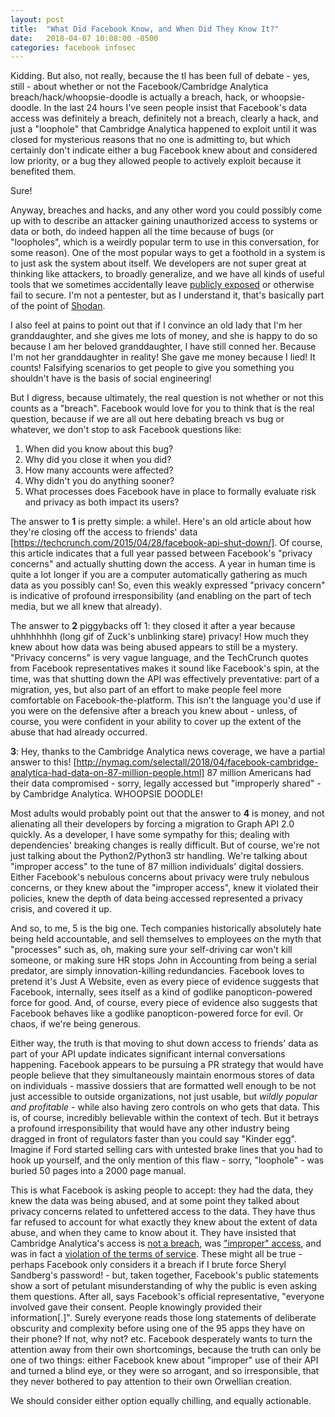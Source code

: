 ```yaml
---
layout: post
title:  "What Did Facebook Know, and When Did They Know It?"
date:   2018-04-07 10:08:00 -0500
categories: facebook infosec
---
```


Kidding. But also, not really, because the tl has been full of debate - yes, still - about whether or not the Facebook/Cambridge Analytica breach/hack/whoopsie-doodle is actually a breach, hack, or whoopsie-doodle. In the last 24 hours I've seen people insist that Facebook's data access was definitely a breach, definitely not a breach, clearly a hack, and just a "loophole" that Cambridge Analytica happened to exploit until it was closed for mysterious reasons that no one is admitting to, but which certainly don't indicate either a bug Facebook knew about and considered low priority, or a bug they allowed people to actively exploit because it benefited them.

Sure!

Anyway, breaches and hacks, and any other word you could possibly come up with to describe an attacker gaining unauthorized access to systems or data or both, do indeed happen all the time because of bugs (or "loopholes", which is a weirdly popular term to use in this conversation, for some reason). One of the most popular ways to get a foothold in a system is to just ask the system about itself. We developers are not super great at thinking like attackers, to broadly generalize, and we have all kinds of useful tools that we sometimes accidentally leave [publicly exposed](https://twitter.com/hanno/status/982530027135922179) or otherwise fail to secure. I'm not a pentester, but as I understand it, that's basically part of the point of [Shodan](https://www.shodan.io/). 

I also feel at pains to point out that if I convince an old lady that I'm her granddaughter, and she gives me lots of money, and she is happy to do so because I am her beloved granddaughter, I have still conned her. Because I'm not her granddaughter in reality! She gave me money because I lied! It counts! Falsifying scenarios to get people to give you something you shouldn't have is the basis of social engineering! 

But I digress, because ultimately, the real question is not whether or not this counts as a "breach". Facebook would love for you to think that is the real question, because if we are all out here debating breach vs bug or whatever, we don't stop to ask Facebook questions like:

1. When did you know about this bug?
2. Why did you close it when you did? 
3. How many accounts were affected?
4. Why didn't you do anything sooner?
5. What processes does Facebook have in place to formally evaluate risk and privacy as both impact its users?


The answer to **1** is pretty simple: a while!. Here's an old article about how they're closing off the access to friends' data [https://techcrunch.com/2015/04/28/facebook-api-shut-down/]. Of course, this article indicates that a full year passed between Facebook's "privacy concerns" and actually shutting down the access. A year in human time is quite a lot longer if you are a computer automatically gathering as much data as you possibly can! So, even this weakly expressed "privacy concern" is indicative of profound irresponsibility (and enabling on the part of tech media, but we all knew that already).

The answer to **2** piggybacks off 1: they closed it after a year because uhhhhhhhh (long gif of Zuck's unblinking stare) privacy! How much they knew about how data was being abused appears to still be a mystery. "Privacy concerns" is very vague language, and the TechCrunch quotes from Facebook representatives makes it sound like Facebook's spin, at the time, was that shutting down the API was effectively preventative: part of a migration, yes, but also part of an effort to make people feel more comfortable on Facebook-the-platform. This isn't the language you'd use if you were on the defensive after a breach you knew about - unless, of course, you were confident in your ability to cover up the extent of the abuse that had already occurred. 

**3**: Hey, thanks to the Cambridge Analytica news coverage, we have a partial answer to this! [http://nymag.com/selectall/2018/04/facebook-cambridge-analytica-had-data-on-87-million-people.html] 87 million Americans had their data compromised - sorry, legally accessed but "improperly shared" - by Cambridge Analytica. WHOOPSIE DOODLE!

Most adults would probably point out that the answer to **4** is money, and not alienating all their developers by forcing a migration to Graph API 2.0 quickly. As a developer, I have some sympathy for this; dealing with dependencies' breaking changes is really difficult. But of course, we're not just talking about the Python2/Python3 str handling. We're talking about "improper access" to the tune of 87 million individuals' digital dossiers. Either Facebook's nebulous concerns about privacy were truly nebulous concerns, or they knew about the "improper access", knew it violated their policies, knew the depth of data being accessed represented a privacy crisis, and covered it up.

And so, to me, 5 is the big one. Tech companies historically absolutely hate being held accountable, and sell themselves to employees on the myth that "processes" such as, oh, making sure your self-driving car won't kill someone, or making sure HR stops John in Accounting from being a serial predator, are simply innovation-killing redundancies. Facebook loves to pretend it's Just A Website, even as every piece of evidence suggests that Facebook, internally, sees itself as a kind of godlike panopticon-powered force for good. And, of course, every piece of evidence also suggests that Facebook behaves like a godlike panopticon-powered force for evil. Or chaos, if we're being generous. 

Either way, the truth is that moving to shut down access to friends' data as part of your API update indicates significant internal conversations happening. Facebook appears to be pursuing a PR strategy that would have people believe that they simultaneously maintain enormous stores of data on individuals - massive dossiers that are formatted well enough to be not just accessible to outside organizations, not just usable, but *wildly popular and profitable* - while also having zero controls on who gets that data. This is, of course, incredibly believable within the context of tech. But it betrays a profound irresponsibility that would have any other industry being dragged in front of regulators faster than you could say "Kinder egg". Imagine if Ford started selling cars with untested brake lines that you had to hook up yourself, and the only mention of this flaw - sorry, "loophole" - was buried 50 pages into a 2000 page manual. 

This is what Facebook is asking people to accept: they had the data, they knew the data was being abused, and at some point they talked about privacy concerns related to unfettered access to the data. They have thus far refused to account for what exactly they knew about the extent of data abuse, and when they came to know about it. They have insisted that Cambridge Analytica's access is [not a breach](https://newsroom.fb.com/news/2018/03/suspending-cambridge-analytica/), was ["improper" access](http://www.adweek.com/digital/facebook-says-cambridge-analytica-may-have-shared-the-personal-info-of-87-million-people/), and was in fact a [violation of the terms of service](https://techcrunch.com/2018/04/06/facebook-reportedly-suspends-aggregateiq-over-connection-to-improper-data-sharing/). These might all be true - perhaps Facebook only considers it a breach if I brute force Sheryl Sandberg's password! - but, taken together, Facebook's public statements show a sort of petulant misunderstanding of why the public is even asking them questions. After all, says Facebook's official representative, "everyone involved gave their consent. People knowingly provided their information[.]". Surely everyone reads those long statements of deliberate obscurity and complexity before using one of the 95 apps they have on their phone? If not, why not? etc. Facebook desperately wants to turn the attention away from their own shortcomings, because the truth can only be one of two things: either Facebook knew about "improper" use of their API and turned a blind eye, or they were so arrogant, and so irresponsible, that they never bothered to pay attention to their own Orwellian creation.

We should consider either option equally chilling, and equally actionable.